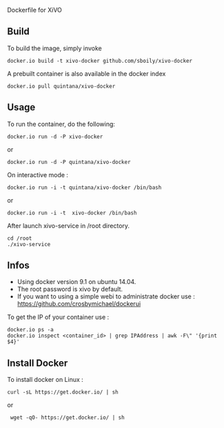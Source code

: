 Dockerfile for XiVO

## Build

To build the image, simply invoke

    docker.io build -t xivo-docker github.com/sboily/xivo-docker

A prebuilt container is also available in the docker index

    docker.io pull quintana/xivo-docker
  
## Usage

To run the container, do the following:

    docker.io run -d -P xivo-docker

or

    docker.io run -d -P quintana/xivo-docker

On interactive mode :

    docker.io run -i -t quintana/xivo-docker /bin/bash

or

    docker.io run -i -t  xivo-docker /bin/bash

After launch xivo-service in /root directory.

    cd /root
    ./xivo-service

## Infos

- Using docker version 9.1 on ubuntu 14.04.
- The root password is xivo by default.
- If you want to using a simple webi to administrate docker use : https://github.com/crosbymichael/dockerui

To get the IP of your container use :

    docker.io ps -a
    docker.io inspect <container_id> | grep IPAddress | awk -F\" '{print $4}'

## Install Docker

To install docker on Linux :

    curl -sL https://get.docker.io/ | sh
 
 or
 
     wget -qO- https://get.docker.io/ | sh
